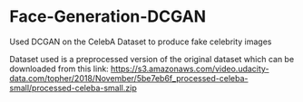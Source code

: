 # Face-Generation-DCGAN
Used DCGAN on the CelebA Dataset to produce fake celebrity images

Dataset used is a preprocessed version of the original dataset which can be downloaded from this link:
https://s3.amazonaws.com/video.udacity-data.com/topher/2018/November/5be7eb6f_processed-celeba-small/processed-celeba-small.zip


